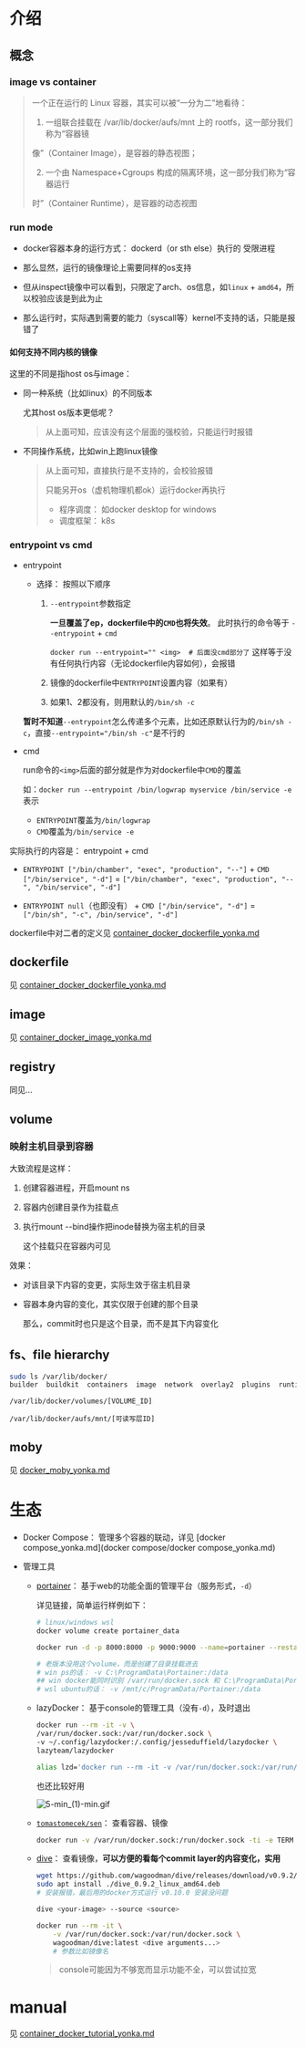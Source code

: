 

# 介绍



## 概念



### image vs container



>一个正在运行的 Linux 容器，其实可以被“一分为二”地看待：
>
>1. 一组联合挂载在 /var/lib/docker/aufs/mnt 上的 rootfs，这一部分我们称为“容器镜
>
>像”（Container Image），是容器的静态视图；
>
>2. 一个由 Namespace+Cgroups 构成的隔离环境，这一部分我们称为“容器运行
>
>时”（Container Runtime），是容器的动态视图



### run mode

* docker容器本身的运行方式： dockerd（or sth else）执行的 受限进程
* 那么显然，运行的镜像理论上需要同样的os支持
* 但从inspect镜像中可以看到，只限定了arch、os信息，如`linux` + `amd64`，所以校验应该是到此为止

* 那么运行时，实际遇到需要的能力（syscall等）kernel不支持的话，只能是报错了



#### 如何支持不同内核的镜像

这里的不同是指host os与image：

* 同一种系统（比如linux）的不同版本

  尤其host os版本更低呢？

  > 从上面可知，应该没有这个层面的强校验，只能运行时报错

* 不同操作系统，比如win上跑linux镜像

  > 从上面可知，直接执行是不支持的，会校验报错
  >
  > 只能另开os（虚机物理机都ok）运行docker再执行
  >
  > * 程序调度： 如docker desktop for windows
  > * 调度框架： k8s





### entrypoint vs cmd



* entrypoint

  * 选择： 按照以下顺序

    1. `--entrypoint`参数指定

       **一旦覆盖了ep，dockerfile中的`CMD`也将失效**。 此时执行的命令等于 `--entrypoint` + `cmd`

       `docker run --entrypoint="" <img>  # 后面没cmd部分了` 这样等于没有任何执行内容（无论dockerfile内容如何），会报错

    2. 镜像的dockerfile中`ENTRYPOINT`设置内容（如果有）

    3. 如果1、2都没有，则用默认的`/bin/sh -c`

  **暂时不知道**`--entrypoint`怎么传递多个元素，比如还原默认行为的`/bin/sh -c`，直接`--entrypoint="/bin/sh -c"`是不行的

* cmd

  run命令的`<img>`后面的部分就是作为对dockerfile中`CMD`的覆盖

  如：`docker run --entrypoint /bin/logwrap myservice /bin/service -e`表示

  * `ENTRYPOINT`覆盖为`/bin/logwrap`
  * `CMD`覆盖为`/bin/service -e`



实际执行的内容是： entrypoint + cmd

* `ENTRYPOINT ["/bin/chamber", "exec", "production", "--"]` + `CMD ["/bin/service", "-d"]` = `["/bin/chamber", "exec", "production", "--", "/bin/service", "-d"]`

* `ENTRYPOINT null`（也即没有） + `CMD ["/bin/service", "-d"]` = `["/bin/sh", "-c", /bin/service", "-d"]`



dockerfile中对二者的定义见 [container_docker_dockerfile_yonka.md](container_docker_dockerfile_yonka.md) 



## dockerfile

见 [container_docker_dockerfile_yonka.md](container_docker_dockerfile_yonka.md)



## image

见 [container_docker_image_yonka.md](container_docker_image_yonka.md)



## registry

同见...



## volume



### 映射主机目录到容器



大致流程是这样：

1. 创建容器进程，开启mount ns

2. 容器内创建目录作为挂载点

3. 执行mount --bind操作把inode替换为宿主机的目录

   这个挂载只在容器内可见



效果：

* 对该目录下内容的变更，实际生效于宿主机目录

* 容器本身内容的变化，其实仅限于创建的那个目录

  那么，commit时也只是这个目录，而不是其下内容变化



## fs、file hierarchy



```sh
sudo ls /var/lib/docker/
builder  buildkit  containers  image  network  overlay2  plugins  runtimes  swarm  tmp  trust  volumes
```



`/var/lib/docker/volumes/[VOLUME_ID]`

`/var/lib/docker/aufs/mnt/[可读写层ID]`



## moby

见 [docker_moby_yonka.md](docker_moby_yonka.md)



# 生态



* Docker Compose： 管理多个容器的联动，详见 [docker compose_yonka.md](docker compose/docker compose_yonka.md)

* 管理工具

  * [portainer](https://documentation.portainer.io/v2.0/deploy/ceinstalldocker/)： 基于web的功能全面的管理平台（服务形式，`-d`）

    详见链接，简单运行样例如下：

    ```sh
    # linux/windows wsl
    docker volume create portainer_data
    
    docker run -d -p 8000:8000 -p 9000:9000 --name=portainer --restart=always -v /var/run/docker.sock:/var/run/docker.sock -v portainer_data:/data portainer/portainer-ce
    
    # 老版本没用这个volume，而是创建了目录挂载进去
    # win ps的话： -v C:\ProgramData\Portainer:/data
    ## win docker能同时识别 /var/run/docker.sock 和 C:\ProgramData\Portainer 也是神奇，不知道是不是代码做了特殊处理
    # wsl ubuntu的话： -v /mnt/c/ProgramData/Portainer:/data
    ```

    

  * lazyDocker： 基于console的管理工具（没有`-d`），及时退出

    ```sh
    docker run --rm -it -v \
    /var/run/docker.sock:/var/run/docker.sock \
    -v ~/.config/lazydocker:/.config/jesseduffield/lazydocker \
    lazyteam/lazydocker
    
    alias lzd='docker run --rm -it -v /var/run/docker.sock:/var/run/docker.sock -v ~/.config/lazydocker:/.config/jesseduffield/lazydocker lazyteam/lazydocker'
    ```

    

    也还比较好用

    ![5-min_(1)-min.gif](http://dockone.io/uploads/article/20200526/dacac961ca91840ebf78a0308b2918db.gif)
  
  * [`tomastomecek/sen`](https://github.com/TomasTomecek/sen)： 查看容器、镜像
  
    ```sh
    docker run -v /var/run/docker.sock:/run/docker.sock -ti -e TERM tomastomecek/sen
    ```
  
  * [dive](https://github.com/wagoodman/dive)： 查看镜像，**可以方便的看每个commit layer的内容变化，实用**
  
    ```sh
    wget https://github.com/wagoodman/dive/releases/download/v0.9.2/dive_0.9.2_linux_amd64.deb
    sudo apt install ./dive_0.9.2_linux_amd64.deb
    # 安装报错，最后用的docker方式运行 v0.10.0 安装没问题
    ```
  
    
  
    ```sh
    dive <your-image> --source <source>
    
    docker run --rm -it \
        -v /var/run/docker.sock:/var/run/docker.sock \
        wagoodman/dive:latest <dive arguments...>
        # 参数比如镜像名
    ```
  
    > console可能因为不够宽而显示功能不全，可以尝试拉宽



# manual



见 [container_docker_tutorial_yonka.md](container_docker_tutorial_yonka.md)





